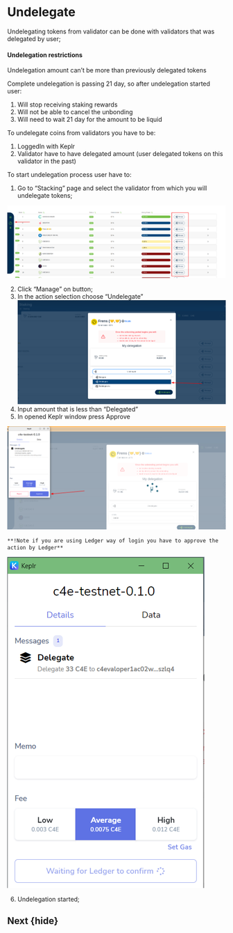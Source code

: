 <!--
  order: 4
-->

# Undelegate

Undelegating tokens from validator can be done with validators that was delegated by user;


#### Undelegation restrictions

Undelegation amount can’t be more than previously delegated tokens

Complete undelegation is passing 21 day, so after undelegation started  user:



1. Will stop receiving staking rewards
2. Will not be able to cancel the unbonding
3. Will need to wait 21 day for the amount to be liquid

To undelegate coins from validators you have to be:



1.  LoggedIn with Keplr
2. Validator have to have delegated amount (user delegated tokens on this validator in the past)

To start undelegation process user have to:



1. Go to “Stacking” page and select the validator from which you will undelegate tokens;


![alt_text](./images/delegate/1.png "image_tooltip")

2. Click “Manage” on button;
3. In the action selection choose “Undelegate”
![alt_text](./images/undelegate/2.png "image_tooltip")
4. Input amount that is less than “Delegated”
5. In opened Keplr window press Approve

![alt_text](./images/undelegate/3.png "image_tooltip")


    **!Note if you are using Ledger way of login you have to approve the action by Ledger**

![alt_text](./images/delegate/6.png "image_tooltip")

6. Undelegation started;


## Next {hide}
